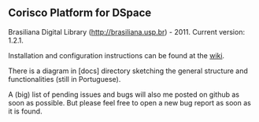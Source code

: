 ## Corisco Platform for DSpace
Brasiliana Digital Library (http://brasiliana.usp.br) - 2011.
Current version: 1.2.1.

Installation and configuration instructions can be found at the [wiki](https://github.com/brasiliana/Corisco/wiki).

There is a diagram in [docs] directory sketching the general structure and functionalities (still in Portuguese).

A (big) list of pending issues and bugs will also me posted on github as soon as possible. But please feel free to open a new bug report as soon as it is found.

